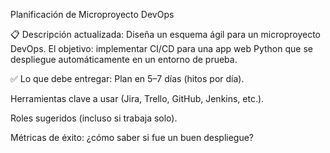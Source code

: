 Planificación de Microproyecto DevOps

📋 Descripción actualizada:
Diseña un esquema ágil para un microproyecto DevOps. El objetivo: implementar CI/CD para una app web Python que se despliegue automáticamente en un entorno de prueba.

✅ Lo que debe entregar:
Plan en 5–7 días (hitos por día).

Herramientas clave a usar (Jira, Trello, GitHub, Jenkins, etc.).

Roles sugeridos (incluso si trabaja solo).

Métricas de éxito: ¿cómo saber si fue un buen despliegue?

